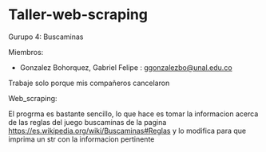 # Taller-web-scraping
Gurupo 4: Buscaminas

Miembros:
  - Gonzalez Bohorquez, Gabriel Felipe : ggonzalezbo@unal.edu.co
  
Trabaje solo porque mis compañeros cancelaron

Web_scraping:

El progrma es bastante sencillo, lo que hace es tomar la informacion acerca de las reglas del juego buscaminas
de la pagina https://es.wikipedia.org/wiki/Buscaminas#Reglas y lo modifica para que imprima un str con la
informacion pertinente
